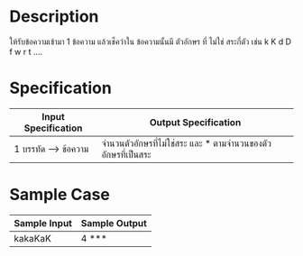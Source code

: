 # Description
ให้รับข้อความเข้ามา 1 ข้อความ แล้วเช็คว่าใน ข้อความนั้นมี ตัวอักษร ที่ ไม่ใช่ สระกี่ตัว เช่น k K d D f w r t ....

# Specification
| Input Specification | Output Specification |
| - | - |
| 1 บรรทัด --> ข้อความ | จำนวนตัวอักษรที่ไม่ใช่สระ และ * ตามจำนวนของตัวอักษรที่เป็นสระ |


# Sample Case
| Sample Input | Sample Output |
| - | - |
| kakaKaK | 4 *** |